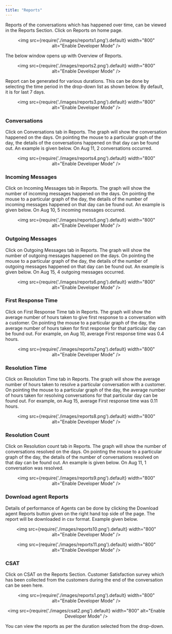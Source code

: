```yaml
---
title: "Reports"
---
```

Reports of the conversations which has happened over time, can be viewed in the Reports Section.
Click on Reports on home page.

<div align="center">

<img src={require('./images/reports1.png').default} width="800" alt="Enable Developer Mode" />

</div>

The below window opens up with Overview of Reports.

<div align="center">

<img src={require('./images/reports2.png').default} width="800" alt="Enable Developer Mode" />

</div>

Report can be generated for various durations. This can be done by selecting the time period in the drop-down list as shown below. By default, it is for last 7 days.

<div align="center">

<img src={require('./images/reports3.png').default} width="800" alt="Enable Developer Mode" />

</div>

### Conversations

Click on Conversations tab in Reports. The graph will show the conversation happened on the days. On pointing the mouse to a particular graph of the day, the details of the conversations happened on that day can be found out. An example is given below. On Aug 11, 2 conversations occurred.

<div align="center">

<img src={require('./images/reports4.png').default} width="800" alt="Enable Developer Mode" />

</div>


### Incoming Messages

Click on Incoming Messages tab in Reports. The graph will show the number of incoming messages happened on the days. On pointing the mouse to a particular graph of the day, the details of the number of incoming messages happened on that day can be found out. An example is given below. On Aug 10, 5 incoming messages occurred.

<div align="center">

<img src={require('./images/reports5.png').default} width="800" alt="Enable Developer Mode" />

</div>

### Outgoing Messages

Click on Outgoing Messages tab in Reports. The graph will show the number of outgoing messages happened on the days. On pointing the mouse to a particular graph of the day, the details of the number of outgoing messages happened on that day can be found out. An example is given below. On Aug 15, 4 outgoing messages occurred.

<div align="center">

<img src={require('./images/reports6.png').default} width="800" alt="Enable Developer Mode" />

</div>

### First Response Time

Click on First Response Time tab in Reports. The graph will show the average number of hours taken to give first response to a conversation with a customer. On pointing the mouse to a particular graph of the day, the average number of hours taken for first response for that particular day can be found out. For example, on Aug 10, average First response time was 0.4 hours.

<div align="center">

<img src={require('./images/reports7.png').default} width="800" alt="Enable Developer Mode" />

</div>

### Resolution Time

Click on Resolution Time tab in Reports. The graph will show the average number of hours taken to resolve a particular conversation with a customer. On pointing the mouse to a particular graph of the day, the average number of hours taken for resolving conversations for that particular day can be found out. For example, on Aug 15, average First response time was 0.11 hours.

<div align="center">

<img src={require('./images/reports8.png').default} width="800" alt="Enable Developer Mode" />

</div>

### Resolution Count

Click on Resolution count tab in Reports. The graph will show the number of conversations resolved on the days. On pointing the mouse to a particular graph of the day, the details of the number of conversations resolved on that day can be found out. An example is given below. On Aug 11, 1 conversation was resolved.


<div align="center">

<img src={require('./images/reports9.png').default} width="800" alt="Enable Developer Mode" />

</div>


### Download agent Reports

Details of performance of Agents can be done by clicking the Download agent Reports button given on the right hand top side of the page.
The report will be downloaded in csv format. Example given below.


<div align="center">

<img src={require('./images/reports10.png').default} width="800" alt="Enable Developer Mode" />

</div>

<div align="center">

<img src={require('./images/reports11.png').default} width="800" alt="Enable Developer Mode" />

</div>

### CSAT

Click on CSAT on the Reports Section.
Customer Satisfaction survey which has been collected from the customers during the end of the conversation can be seen here.

<div align="center">

<img src={require('./images/reports1.png').default} width="800" alt="Enable Developer Mode" />

</div>

<div align="center">

<img src={require('./images/csat2.png').default} width="800" alt="Enable Developer Mode" />

</div>

You can view the reports as per the duration selected from the drop-down.
